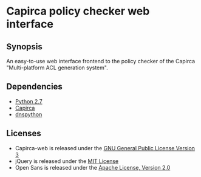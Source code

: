 Capirca policy checker web interface
====================================

Synopsis
--------

An easy-to-use web interface frontend to the policy checker of the Capirca "Multi-platform ACL generation system".

Dependencies
------------

 - [Python 2.7](http://www.python.org/)
 - [Capirca](http://code.google.com/p/capirca/)
 - [dnspython](http://www.dnspython.org/)

Licenses
--------

 - Capirca-web is released under the [GNU General Public License Version 3](https://www.gnu.org/licenses/gpl.html)
 - jQuery is released under the [MIT License](http://en.wikipedia.org/wiki/MIT_License)
 - Open Sans is released under the [Apache License, Version 2.0](http://www.apache.org/licenses/LICENSE-2.0)
